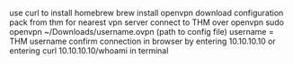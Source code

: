 use curl to install homebrew
brew install openvpn 
download configuration pack from thm for nearest vpn server 
connect to THM over openvpn 
	sudo openvpn ~/Downloads/username.ovpn (path to config file)
		username = THM username
confirm connection in browser by entering 10.10.10.10 or entering curl 10.10.10.10/whoami in terminal 

